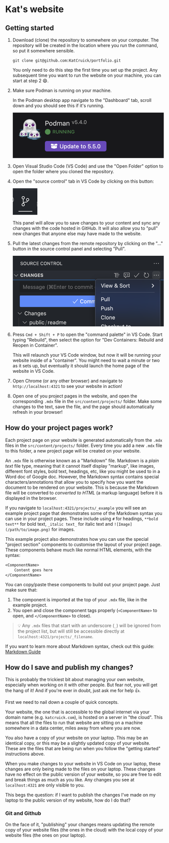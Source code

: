 # Kat's website

## Getting started

1. Download (clone) the repository to somewhere on your computer. The repository will be created in the location where you run the command, so put it somewhere sensible.

   ```
   git clone git@github.com:KatCruick/portfolio.git
   ```

   You only need to do this step the first time you set up the project. Any subsequent time you want to run the website on your machine, you can start at step 2 😄.

2. Make sure Podman is running on your machine.

   In the Podman desktop app navigate to the "Dashboard" tab, scroll down and you should see this if it's running.

   ![Image](/public/readme/podman.png)

3. Open Visual Studio Code (VS Code) and use the "Open Folder" option to open the folder where you cloned the repository.

4. Open the "source control" tab in VS Code by clicking on this button:

   ![Image](/public/readme/source-control-tab.png)

   This panel will allow you to save changes to your content and sync any changes with the code hosted in GitHub. It will also allow you to "pull" new changes that anyone else may have made to the website.

5. Pull the latest changes from the remote repository by clicking on the "..." button in the source control panel and selecting "Pull".

   ![Image](/public/readme/git-pull.png)

6. Press `Cmd + Shift + P` to open the "command palette" in VS Code. Start typing "Rebuild", then select the option for "Dev Containers: Rebuild and Reopen in Container".

   This will relaunch your VS Code window, but now it will be running your website inside of a "container". You might need to wait a minute or two as it sets up, but eventually it should launch the home page of the website in VS Code.

7. Open Chrome (or any other browser) and navigate to `http://localhost:4321` to see your website in action!

8. Open one of you project pages in the website, and open the corresponding `.mdx` file in the `src/content/projects/` folder. Make some changes to the text, save the file, and the page should automatically refresh in your browser!

## How do your project pages work?

Each project page on your website is generated automatically from the `.mdx` files in the `src/content/projects/` folder. Every time you add a new `.mdx` file to this folder, a new project page will be created on your website.

An `.mdx` file is otherwise known as a "Markdown" file. Markdown is a _plain text_ file type, meaning that it cannot itself display "markup", like images, different font styles, bold text, headings, etc, like you might be used to in a Word doc of Google doc. However, the Markdown syntax contains special characters/annotations that allow you to specify how you want the document to be rendered on your website. This is because the Markdown file will be converted to _converted to HTML_ (a markup language) before it is displayed in the browser.

If you navigate to `localhost:4321/projects/_example` you will see an example project page that demonstrates some of the Markdown syntax you can use in your project pages. These include using `#` for headings, `**bold text**` for bold text, `_italic text_` for italic text and `![Image](/path/to/image.png)` for images.

This example project also demonstrates how you can use the special "project section" components to customise the layout of your project page. These components behave much like normal HTML elements, with the syntax:

```
<ComponentName>
    Content goes here
</ComponentName>
```

You can copy/paste these components to build out your project page. Just make sure that:

1. The component is imported at the top of your `.mdx` file, like in the example project.
2. You open and close the component tags properly (`<ComponentName>` to open, and `</ComponentName>` to close).

> 💡 Any `.mdx` files that start with an underscore (`_`) will be ignored from the project list, but will still be accessible directly at `localhost:4321/projects/_filename`.

If you want to learn more about Markdown syntax, check out this guide: [Markdown Guide](https://www.markdownguide.org/cheat-sheet/)

## How do I save and publish my changes?

This is probably the trickiest bit about managing your own website, especially when working on it with other people. But fear not, you will get the hang of it! And if you're ever in doubt, just ask me for help 👍.

First we need to nail down a couple of quick concepts.

Your website, the one that is accessible to the global internet via your domain name (e.g. `katcruick.com`), is hosted on a server in "the cloud". This means that all the files to run that website are sitting on a machine somewhere in a data center, miles away from where you are now.

You also have a copy of your website on your laptop. This may be an identical copy, or this may be a slightly updated copy of your website. These are the files that are being run when you follow the "getting started" instructions above.

When you make changes to your website in VS Code on your laptop, these changes are only being made to the files on your laptop. These changes have no effect on the public version of your website, so you are free to edit and break things as much as you like. Any changes you see at `localhost:4321` are only visible to you.

This begs the question: if I want to publish the changes I've made on my laptop to the public version of my website, how do I do that?

### Git and Github

On the face of it, "publishing" your changes means updating the remote copy of your website files (the ones in the cloud) with the local copy of your website files (the ones on your laptop).
